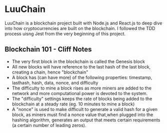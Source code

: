 # LuuChain
LuuChain is a blockchain project built with Node.js and React.js to deep dive into how cryptocurrencies are built on the blockchain. I followed the TDD process uisng Jest from the very beginning of this project.

## Blockchain 101 - Cliff Notes
* The very first block in the blockchain is called the Genesis block
* All new blocks will have reference to the last hash of the last block, creating a chain, hence "blockchain"
* A block has (can have more) of the following properties: timestamp, lasthash, hash, data, nonce, and difficulty
* The difficulty to mine a block rises as more miners are added to the network and more computational power is devoted to the system. 
* The "difficulty" settings keeps the rate of blocks being added to the blockchain at a steady rate (eg. 10 minutes to mine a block)
* A "nonce" is used to make difficult to generate a valid hash for a given block, as miners must find a nonce value that,when plugged into the hashing algorithm, generates an output that meets certain requirements (a certain number of leading zeros).
